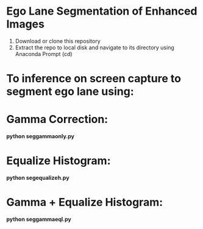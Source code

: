# Ego Lane Segmentation of Enhanced Images

1. Download or clone this repository
2. Extract the repo to local disk and navigate to its directory using Anaconda Prompt (cd)

# To inference on screen capture to segment ego lane using:

# Gamma Correction:

**python seggammaonly.py**

# Equalize Histogram:

**python segequalizeh.py**

# Gamma + Equalize Histogram:

**python seggammaeql.py**